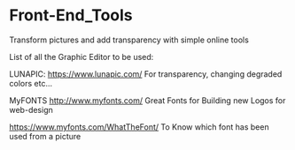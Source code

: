 # Front-End_Tools
Transform pictures and add transparency with simple online tools

List of all the Graphic Editor to be used:

LUNAPIC:
https://www.lunapic.com/
For transparency, changing degraded colors etc...

MyFONTS
http://www.myfonts.com/
Great Fonts for Building new Logos for web-design

https://www.myfonts.com/WhatTheFont/
To Know which font has been used from a picture

